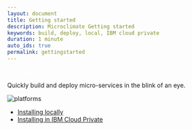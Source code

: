 ```yaml
---
layout: document
title: Getting started
description: Microclimate Getting started
keywords: build, deploy, local, IBM cloud private
duration: 1 minute
auto_ids: true
permalink: gettingstarted
---
```


<a href="./download/microclimate-18.03.zip" class="download-link trackdownload" id="zipDownload" style="color: white;">Download</a>


Quickly build and deploy micro-services in the blink of an eye.

![platforms](https://img.shields.io/badge/runtime-Java%20%7C%20Swift%20%7C%20Node-yellow.svg)

* [Installing locally](./installlocally)
* [Installing in IBM Cloud Private](./installicp)
